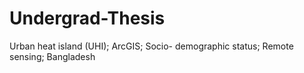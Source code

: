 # Undergrad-Thesis
Urban heat island (UHI); ArcGIS; Socio- demographic status; Remote sensing; Bangladesh
